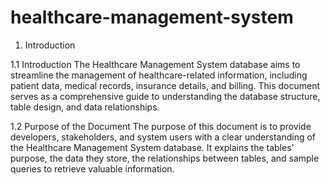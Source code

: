 # healthcare-management-system

1. Introduction

   
1.1 Introduction
The Healthcare Management System database aims to streamline the management of
healthcare-related information, including patient data, medical records, insurance details, and
billing. This document serves as a comprehensive guide to understanding the database
structure, table design, and data relationships.

1.2 Purpose of the Document
The purpose of this document is to provide developers, stakeholders, and system users with a
clear understanding of the Healthcare Management System database. It explains the tables&#39;
purpose, the data they store, the relationships between tables, and sample queries to retrieve
valuable information.
